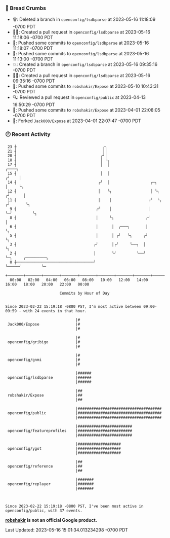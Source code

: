 ### 🍞 Bread Crumbs

 * 🗑: Deleted a branch in `openconfig/lsdbparse` at 2023-05-16 11:18:09 -0700 PDT
 * ✍🏼: Created a pull request in `openconfig/lsdbparse` at 2023-05-16 11:18:06 -0700 PDT
 * 🚢: Pushed some commits to `openconfig/lsdbparse` at 2023-05-16 11:18:07 -0700 PDT
 * 🚢: Pushed some commits to `openconfig/lsdbparse` at 2023-05-16 11:13:00 -0700 PDT
 * 💥: Created a branch in `openconfig/lsdbparse` at 2023-05-16 09:35:16 -0700 PDT
 * ✍🏼: Created a pull request in `openconfig/lsdbparse` at 2023-05-16 09:35:16 -0700 PDT
 * 🚢: Pushed some commits to `robshakir/Expose` at 2023-05-10 10:43:31 -0700 PDT
 * 🔍: Reviewed a pull request in  `openconfig/public` at 2023-04-13 16:50:29 -0700 PDT
 * 🚢: Pushed some commits to `robshakir/Expose` at 2023-04-01 22:08:05 -0700 PDT
 * 🍴: Forked `Jack000/Expose` at 2023-04-01 22:07:47 -0700 PDT

### 🕘 Recent Activity
```
 23 ┼                                      ╭╮
 21 ┤                                      ││
 20 ┤                                     ╭╯│
 18 ┤                                     │ ╰╮
 17 ┤                                     │  │                           ╭────╮
 15 ┤                                     │  │                          ╭╯    │
 14 ┤                                    ╭╯  │                  ╭─╮     │     ╰╮
 12 ┤                                    │   ╰╮                 │ ╰╮   ╭╯      │
 11 ┤                                    │    │                ╭╯  ╰╮ ╭╯       ╰╮
  9 ┤                                   ╭╯    │                │    ╰─╯         ╰╮
  8 ┤                                   │     ╰╮              ╭╯                 │
  6 ┤                                   │      │  ╭───╮       │                  ╰╮
  5 ┤                                   │      │ ╭╯   ╰╮     ╭╯                   ╰╮
  3 ┤                                  ╭╯      │╭╯     ╰──╮  │                     ╰╮
  2 ┤                                  │       ╰╯         ╰──╯                      ╰─╮     ╭─────────╮
  0 ┼──────────────────────────────────╯                                              ╰─────╯         ╰─
    +───────+───────+───────+───────+───────+───────+───────+───────+───────+───────+───────+───────+────
  00:00   02:00   04:00   06:00   08:00   10:00   12:00   14:00   16:00   18:00   20:00   22:00   00:00   

						Commits by Hour of Day


Since 2023-02-22 15:19:18 -0800 PST, I'm most active between 09:00-09:59 - with 24 events in that hour.

```



```
                               |#
 Jack000/Expose                |#
                               |#

                               |#
 openconfig/gribigo            |#
                               |#

                               |#
 openconfig/gnmi               |#
                               |#

                               |######
 openconfig/lsdbparse          |######
                               |######

                               |##
 robshakir/Expose              |##
                               |##

                               |#####################################
 openconfig/public             |#####################################
                               |#####################################

                               |########################
 openconfig/featureprofiles    |########################
                               |########################

                               |###################
 openconfig/ygot               |###################
                               |###################

                               |##
 openconfig/reference          |##
                               |##

                               |#######
 openconfig/replayer           |#######
                               |#######



Since 2023-02-22 15:19:18 -0800 PST, I've been most active in openconfig/public, with 37 events.

```
**[robshakir](mailto:robjs@google.com) is not an official Google product.**  


Last Updated: 2023-05-16 15:01:34.013234298 -0700 PDT
